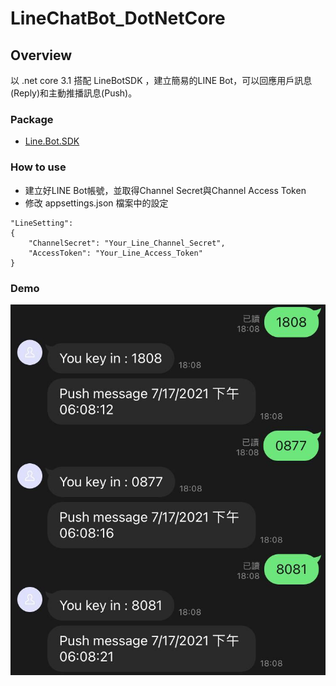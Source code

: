 # LineChatBot_DotNetCore

## Overview
以 .net core 3.1 搭配 LineBotSDK ，建立簡易的LINE Bot，可以回應用戶訊息(Reply)和主動推播訊息(Push)。

### Package
- [Line.Bot.SDK](https://www.nuget.org/packages/Line.Bot.SDK)

### How to use
- 建立好LINE Bot帳號，並取得Channel Secret與Channel Access Token
- 修改 appsettings.json 檔案中的設定
```
"LineSetting": 
{
    "ChannelSecret": "Your_Line_Channel_Secret",
    "AccessToken": "Your_Line_Access_Token"
}
```

### Demo
![image](https://github.com/XinxinKao/LineChatBot_DotNetCore/blob/master/LineChatBot_DotNetCore/Images/LineChatBotDemo.jpg)
